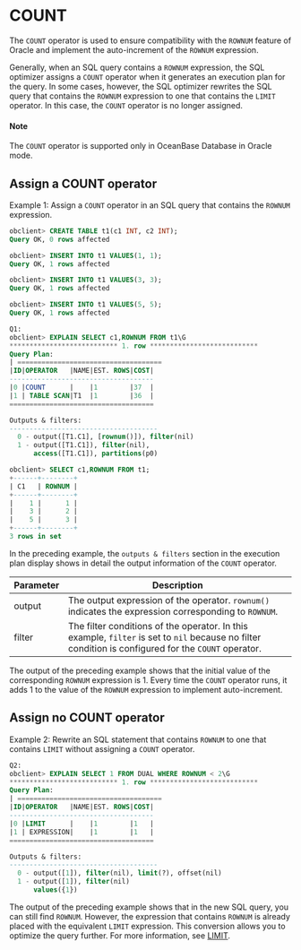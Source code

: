 # COUNT

The `COUNT` operator is used to ensure compatibility with the `ROWNUM` feature of Oracle and implement the auto-increment of the `ROWNUM` expression.

Generally, when an SQL query contains a `ROWNUM` expression, the SQL optimizer assigns a `COUNT` operator when it generates an execution plan for the query. In some cases, however, the SQL optimizer rewrites the SQL query that contains the `ROWNUM` expression to one that contains the `LIMIT` operator. In this case, the `COUNT` operator is no longer assigned.

  <main id="notice" type='explain'>
    <h4>Note</h4>
    <p>The <code>COUNT</code> operator is supported only in OceanBase Database in Oracle mode. </p>
  </main>

## Assign a COUNT operator

Example 1: Assign a `COUNT` operator in an SQL query that contains the `ROWNUM` expression.

```sql
obclient> CREATE TABLE t1(c1 INT, c2 INT);
Query OK, 0 rows affected

obclient> INSERT INTO t1 VALUES(1, 1);
Query OK, 1 rows affected

obclient> INSERT INTO t1 VALUES(3, 3);
Query OK, 1 rows affected

obclient> INSERT INTO t1 VALUES(5, 5);
Query OK, 1 rows affected

Q1:
obclient> EXPLAIN SELECT c1,ROWNUM FROM t1\G
*************************** 1. row ***************************
Query Plan:
| ====================================
|ID|OPERATOR   |NAME|EST. ROWS|COST|
------------------------------------
|0 |COUNT      |    |1        |37  |
|1 | TABLE SCAN|T1  |1        |36  |
====================================

Outputs & filters:
-------------------------------------
  0 - output([T1.C1], [rownum()]), filter(nil)
  1 - output([T1.C1]), filter(nil),
      access([T1.C1]), partitions(p0)

obclient> SELECT c1,ROWNUM FROM t1;
+------+--------+
| C1   | ROWNUM |
+------+--------+
|    1 |      1 |
|    3 |      2 |
|    5 |      3 |
+------+--------+
3 rows in set
```

In the preceding example, the `outputs & filters` section in the execution plan display shows in detail the output information of the `COUNT` operator.

| **Parameter** | **Description** |
|----------|---------------------------------------------------------------------|
| output | The output expression of the operator.  `rownum()` indicates the expression corresponding to `ROWNUM`.  |
| filter | The filter conditions of the operator.  In this example, `filter` is set to `nil` because no filter condition is configured for the `COUNT` operator.  |

The output of the preceding example shows that the initial value of the corresponding `ROWNUM` expression is 1. Every time the `COUNT` operator runs, it adds 1 to the value of the `ROWNUM` expression to implement auto-increment.

## Assign no COUNT operator

Example 2: Rewrite an SQL statement that contains `ROWNUM` to one that contains `LIMIT` without assigning a `COUNT` operator.

```sql
Q2:
obclient> EXPLAIN SELECT 1 FROM DUAL WHERE ROWNUM < 2\G
*************************** 1. row ***************************
Query Plan:
| ====================================
|ID|OPERATOR   |NAME|EST. ROWS|COST|
------------------------------------
|0 |LIMIT      |    |1        |1   |
|1 | EXPRESSION|    |1        |1   |
====================================

Outputs & filters:
-------------------------------------
  0 - output([1]), filter(nil), limit(?), offset(nil)
  1 - output([1]), filter(nil)
      values({1})
```

The output of the preceding example shows that in the new SQL query, you can still find `ROWNUM`. However, the expression that contains `ROWNUM` is already placed with the equivalent `LIMIT` expression. This conversion allows you to optimize the query further. For more information, see [LIMIT](../2.execution-plan-operator/12.LIMIT.md).
